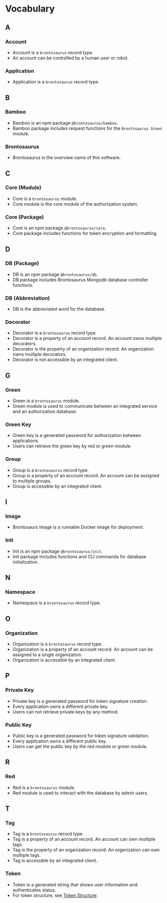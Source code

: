 # Vocabulary

## A

### Account

-   Account is a `brontosaurus` record type.
-   An account can be controlled by a human user or robot.

### Application

-   Application is a `brontosaurus` record type.

## B

### Bamboo

-   Bamboo is an npm package `@brontosaurus/bamboo`.
-   Bamboo package includes request functions for the `Brontosaurus Green` module.

### Brontosaurus

-   Brontosaurus is the overview name of this software.

## C

### Core (Module)

-   Core is a `brontosaurus` module.
-   Core module is the core module of the authorization system.

### Core (Package)

-   Core is an npm package `@brontosaurus/core`.
-   Core package includes functions for token encryption and formatting.

## D

### DB (Package)

-   DB is an npm package `@brontosaurus/db`.
-   DB package includes Brontosaurus Mongodb database controller functions.

### DB (Abbreviation)

-   DB is the abbreviated word for the database.

### Decorator

-   Decorator is a `brontosaurus` record type.
-   Decorator is a property of an account record. An account owns multiple decorators.
-   Decorator is the property of an organization record. An organization owns multiple decorators.
-   Decorator is not accessible by an integrated client.

## G

### Green

-   Green is a `brontosaurus` module.
-   Green module is used to communicate between an integrated service and an authorization database.

### Green Key

-   Green key is a generated password for authorization between applications.
-   Users can retrieve the green key by red or green module.

### Group

-   Group is a `brontosaurus` record type.
-   Group is a property of an account record. An account can be assigned to multiple groups.
-   Group is accessible by an integrated client.

## I

### Image

-   Brontosaurs Image is a runnable Docker image for deployment.

### Init

-   Init is an npm package `@brontosaurus/init`.
-   Init package includes functions and CLI commands for database initialization.

## N

### Namespace

-   Namespace is a `brontosaurus` record type.

## O

### Organization

-   Organization is a `brontosaurus` record type.
-   Organization is a property of an account record. An account can be assigned to a single organization.
-   Organization is accessible by an integrated client.

## P

### Private Key

-   Private key is a generated password for token signature creation.
-   Every application owns a different private key.
-   Users can not retrieve private keys by any method.

### Public Key

-   Public key is a generated password for token signature validation.
-   Every application owns a different public key.
-   Users can get the public key by the red module or green module.

## R

### Red

-   Red is a `brontosaurus` module.
-   Red module is used to interact with the database by admin users.

## T

### Tag

-   Tag is a `brontosaurus` record type.
-   Tag is a property of an account record. An account can own multiple tags.
-   Tag is the property of an organization record. An organization can own multiple tags.
-   Tag is accessible by an integrated client.

### Token

-   Token is a generated string that shows user information and authenticates status.
-   For token structure, see [Token Structure](./document/token-structure.md).
